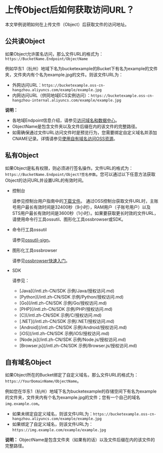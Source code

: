 # 上传Object后如何获取访问URL？

本文举例说明如何在上传文件（Object）后获取文件的访问地址。

## 公共读Object

如果Object允许匿名访问，那么文件URL的格式为：`https://BucketName.Endpoint/ObjectName`

例如华东1（杭州）地域下名为bucketexample的Bucket下有名为example的文件夹，文件夹内有个名为example.jpg的文件。则该文件URL为：

-   外网访问URL：`https://bucketexample.oss-cn-hangzhou.aliyuncs.com/example/example.jpg`
-   内网访问URL（供同地域ECS实例访问）：`https://bucketexample.oss-cn-hangzhou-internal.aliyuncs.com/example/example.jpg`

**说明：**

-   各地域Endpoint信息介绍，请参见[访问域名和数据中心](/intl.zh-CN/开发指南/访问域名（Endpoint）/访问域名和数据中心.md)。
-   ObjectName是包含文件夹以及文件后缀在内的该文件的完整路径。
-   如需确保通过文件URL访问文件时是预览行为，您需要绑定自定义域名并添加CNAME记录。详情请参见[使用自有域名访问OSS资源](/intl.zh-CN/快速入门/控制台快速入门/使用自有域名访问OSS资源.md)。

## 私有Object

如果Object是私有权限，则必须进行签名操作。文件URL的格式为：`https://BucketName.Endpoint/Object?签名参数`。您可以通过以下任意方法获取Object的访问URL并设置URL的有效时间。

-   控制台

    请参见控制台用户指南中的[下载文件](/intl.zh-CN/控制台用户指南/上传、下载和管理文件/下载文件.md)。 通过OSS控制台获取文件URL时，主账号用户最长有效时间是32400秒（9小时），RAM用户（子账号用户）以及STS用户最长有效时间是3600秒（1小时）。如果要获取更长时效的文件URL，请使用命令行工具ossutil、图形化工具ossbrowser或SDK。

-   命令行工具ossutil

    请参见[ossutil-sign](/intl.zh-CN/常用工具/命令行工具ossutil/常用命令/sign（生成签名URL）.md)。

-   图形化工具ossbrowser

    请参见[ossbrowser快速入门](/intl.zh-CN/常用工具/图形化管理工具ossbrowser/快速使用ossbrowser.md)。

-   SDK

    请参见：

    -   [Java](/intl.zh-CN/SDK 示例/Java/授权访问.md)
    -   [Python](/intl.zh-CN/SDK 示例/Python/授权访问.md)
    -   [Go](/intl.zh-CN/SDK 示例/Go/授权访问.md)
    -   [PHP](/intl.zh-CN/SDK 示例/PHP/授权访问.md)
    -   [C](/intl.zh-CN/SDK 示例/C/授权访问.md)
    -   [.NET](/intl.zh-CN/SDK 示例/.NET/授权访问.md)
    -   [Android](/intl.zh-CN/SDK 示例/Android/授权访问.md)
    -   [iOS](/intl.zh-CN/SDK 示例/iOS/授权访问.md)
    -   [Node.js](/intl.zh-CN/SDK 示例/Node.js/授权访问.md)
    -   [Browser.js](/intl.zh-CN/SDK 示例/Browser.js/授权访问.md)

## 自有域名Object

如果Object所在的Bucket绑定了自定义域名，那么文件URL的格式为：`https://YourDomainName/ObjectName`。

例如您在华东1（杭州）地域下名为bucketexample的存储空间下有名为example的文件夹，文件夹内有个名为example.jpg的文件；您有一个自己的域名`img.example.com`。

-   如果未绑定自定义域名，则该文件URL为：`https://bucketexample.oss-cn-hangzhou.aliyuncs.com/example/example.jpg`
-   如果绑定了自定义域名，则该文件URL为：`https://img.example.com/example/example.jpg`

**说明：** ObjectName是包含文件夹（如果有的话）以及文件后缀在内的该文件的完整路径。

